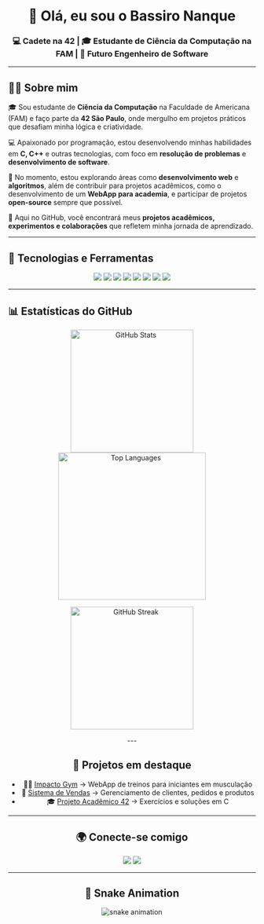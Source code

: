 <!-- Banner de apresentação -->
<h1 align="center">👋 Olá, eu sou o Bassiro Nanque</h1>
<h3 align="center">💻 Cadete na 42 | 🎓 Estudante de Ciência da Computação na FAM | 🚀 Futuro Engenheiro de Software</h3>

---
## 🧑‍💻 Sobre mim  

🎓 Sou estudante de **Ciência da Computação** na Faculdade de Americana (FAM) e faço parte da **42 São Paulo**, onde mergulho em projetos práticos que desafiam minha lógica e                criatividade.  

💻 Apaixonado por programação, estou desenvolvendo minhas habilidades em **C, C++** e outras tecnologias, com foco em **resolução de problemas** e **desenvolvimento de software**.  

🚀 No momento, estou explorando áreas como **desenvolvimento web** e **algoritmos**, além de contribuir para projetos acadêmicos, como o desenvolvimento de um **WebApp para academia**, e    participar de projetos **open-source** sempre que possível.  

📂 Aqui no GitHub, você encontrará meus **projetos acadêmicos, experimentos e colaborações** que refletem minha jornada de aprendizado.

---

## 🚀 Tecnologias e Ferramentas
<p align="center">
  <img src="https://img.shields.io/badge/C-00599C?style=for-the-badge&logo=c&logoColor=white"/>
  <img src="https://img.shields.io/badge/PLSQL-F80000?style=for-the-badge&logo=oracle&logoColor=white"/>
  <img src="https://img.shields.io/badge/Oracle-CC2927?style=for-the-badge&logo=oracle&logoColor=white"/>
  <img src="https://img.shields.io/badge/SQL-336791?style=for-the-badge&logo=postgresql&logoColor=white"/>
  <img src="https://img.shields.io/badge/HTML5-E34F26?style=for-the-badge&logo=html5&logoColor=white"/>
  <img src="https://img.shields.io/badge/CSS3-1572B6?style=for-the-badge&logo=css3&logoColor=white"/>
  <img src="https://img.shields.io/badge/Git-F05032?style=for-the-badge&logo=git&logoColor=white"/>
  <img src="https://img.shields.io/badge/GitHub-181717?style=for-the-badge&logo=github&logoColor=white"/>
</p>

---

## 📊 Estatísticas do GitHub

<div align="center">

  <!-- Stats -->
<p align="center">
  <img src="https://github-readme-stats.vercel.app/api?username=bassiro-prog&show_icons=true&theme=radical" alt="GitHub Stats" height="250"/>
  <img src="https://github-readme-stats.vercel.app/api/top-langs/?username=bassiro-prog&layout=compact&theme=radical" alt="Top Languages" height="300"/>
</p>
<p align="center">
  <img src="https://streak-stats.demolab.com?user=bassiro-prog&theme=radical&hide_border=true" alt="GitHub Streak" height="250"/>
</p>
---

## 📂 Projetos em destaque
- 🏋️‍♂️ [Impacto Gym](https://github.com/seu-repo-impacto) → WebApp de treinos para iniciantes em musculação  
- 🛒 [Sistema de Vendas](https://github.com/seu-repo-vendas) → Gerenciamento de clientes, pedidos e produtos  
- 🎓 [Projeto Acadêmico 42](https://github.com/seu-repo-42) → Exercícios e soluções em C  

---

## 🌍 Conecte-se comigo
<p align="center">
  <a href="https://www.linkedin.com/in/bassiro-nanque-b4070a330"><img src="https://img.shields.io/badge/LinkedIn-0077B5?style=for-the-badge&logo=linkedin&logoColor=white"/></a>
  <a href="mailto:bassironanque10@gmail.com"><img src="https://img.shields.io/badge/Email-D14836?style=for-the-badge&logo=gmail&logoColor=white"/></a>
</p>

---

## 🐍 Snake Animation
<p align="center">
  <img src="https://github.com/bassiro-prog/bassiro-prog/blob/output/github-contribution-grid-snake.svg" alt="snake animation"/>
</p>
